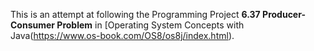 This is an attempt at following the Programming Project **6.37 Producer-Consumer Problem** in [Operating System Concepts with Java(https://www.os-book.com/OS8/os8j/index.html).
